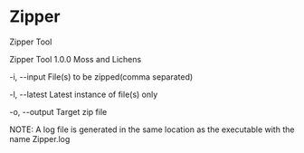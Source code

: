 ﻿# Zipper
Zipper Tool

Zipper Tool 1.0.0
Moss and Lichens

  -i, --input     File(s) to be zipped(comma separated)

  -l, --latest    Latest instance of file(s) only

  -o, --output    Target zip file

  
  NOTE: A log file is generated in the same location as the executable with the name Zipper.log